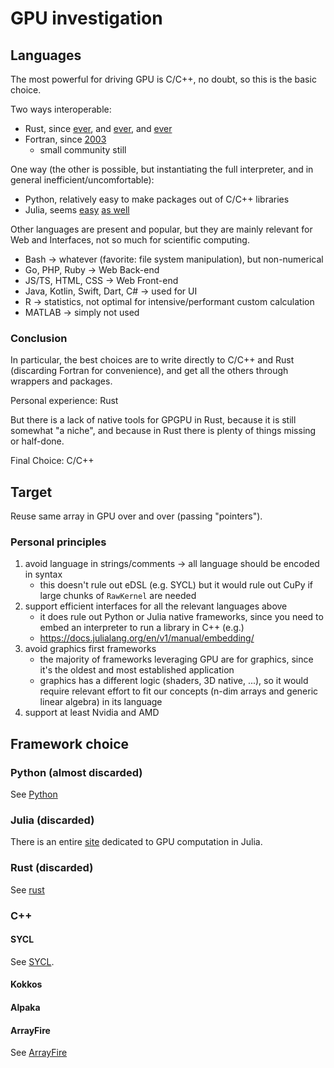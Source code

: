 # GPU investigation

## Languages

The most powerful for driving GPU is C/C++, no doubt, so this is the basic
choice.

Two ways interoperable:

- Rust, since [ever](https://doc.rust-lang.org/nomicon/ffi.html), and
  [ever](https://docs.rust-embedded.org/book/interoperability/index.html), and
  [ever](https://cxx.rs/)
- Fortran, since
  [2003](https://www.ibm.com/docs/en/xl-fortran-aix/15.1.2?topic=reference-language-interoperability-features#interoperability)
  - small community still

One way (the other is possible, but instantiating the full interpreter, and in
general inefficient/uncomfortable):

- Python, relatively easy to make packages out of C/C++ libraries
- Julia, seems [easy](https://github.com/JuliaInterop/Cxx.jl)
  [as well](https://docs.julialang.org/en/v1/manual/calling-c-and-fortran-code/#Calling-C-and-Fortran-Code)

Other languages are present and popular, but they are mainly relevant for Web
and Interfaces, not so much for scientific computing.

- Bash -> whatever (favorite: file system manipulation), but non-numerical
- Go, PHP, Ruby -> Web Back-end
- JS/TS, HTML, CSS -> Web Front-end
- Java, Kotlin, Swift, Dart, C# -> used for UI
- R -> statistics, not optimal for intensive/performant custom calculation
- MATLAB -> simply not used

### Conclusion

In particular, the best choices are to write directly to C/C++ and Rust
(discarding Fortran for convenience), and get all the others through wrappers
and packages.

Personal experience: Rust

But there is a lack of native tools for GPGPU in Rust, because it is still
somewhat "a niche", and because in Rust there is plenty of things missing or
half-done.

Final Choice: C/C++

## Target

Reuse same array in GPU over and over (passing "pointers").

### Personal principles

1. avoid language in strings/comments -> all language should be encoded in
   syntax
   - this doesn't rule out eDSL (e.g. SYCL) but it would rule out CuPy if large
     chunks of `RawKernel` are needed
2. support efficient interfaces for all the relevant languages above
   - it does rule out Python or Julia native frameworks, since you need to embed
     an interpreter to run a library in C++ (e.g.)
   - https://docs.julialang.org/en/v1/manual/embedding/
3. avoid graphics first frameworks
   - the majority of frameworks leveraging GPU are for graphics, since it's the
     oldest and most established application
   - graphics has a different logic (shaders, 3D native, ...), so it would
     require relevant effort to fit our concepts (n-dim arrays and generic
     linear algebra) in its language
4. support at least Nvidia and AMD

## Framework choice

### Python (almost discarded)

See [Python](./python/README.md)

### Julia (discarded)

There is an entire [site](https://juliagpu.org/) dedicated to GPU computation in
Julia.

### Rust (discarded)

See [rust](./README.md)

### C++

#### SYCL

See [SYCL](./sycl/README.md).

#### Kokkos

#### Alpaka

#### ArrayFire

See [ArrayFire](./arrayfire.md)
